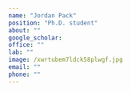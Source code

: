 ```yaml
---
name: "Jordan Pack"
position: "Ph.D. student"
about: ""
google_scholar: 
office: ""
lab: ""
image: /xwrtubem7ldck58plwgf.jpg
email: ""
phone: ""
---
```

